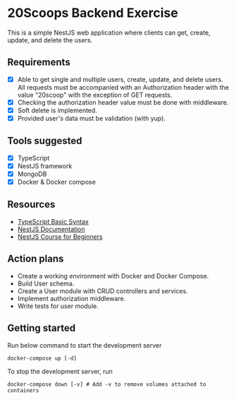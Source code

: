 # 20Scoops Backend Exercise

This is a simple NestJS web application where clients can get, create, update, and delete the users.

## Requirements

- [x] Able to get single and multiple users, create, update, and delete users. All requests must be accompanied with an Authorization header with the value "20scoop" with the exception of GET requests.
- [x] Checking the authorization header value must be done with middleware.
- [x] Soft delete is implemented.
- [x] Provided user's data must be validation (with yup).

## Tools suggested

- [x] TypeScript
- [x] NestJS framework
- [x] MongoDB
- [x] Docker & Docker compose

## Resources

- [TypeScript Basic Syntax](https://www.tutorialspoint.com/typescript/typescript_basic_syntax.htm)
- [NestJS Documentation](https://docs.nestjs.com/)
- [NestJS Course for Beginners](https://www.youtube.com/watch?v=GHTA143_b-s)

## Action plans

- Create a working environment with Docker and Docker Compose.
- Build User schema.
- Create a User module with CRUD controllers and services.
- Implement authorization middleware.
- Write tests for user module.

## Getting started

Run below command to start the development server

```shell
docker-compose up [-d]
```

To stop the development server, run

```shell
docker-compose down [-v] # Add -v to remove volumes attached to containers
```
